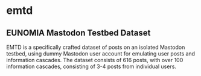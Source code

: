 # emtd
## EUNOMIA Mastodon Testbed Dataset

EMTD is a specifically crafted dataset of posts on an isolated Mastodon testbed, using dummy Mastodon user account for emulating user posts and information cascades. The dataset consists of 616 posts, with over 100 information cascades, consisting of 3-4 posts from individual users.
